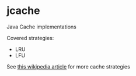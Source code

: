 # jcache
Java Cache implementations

Covered strategies:
 - LRU
 - LFU

See [this wikipedia article][1] for more cache strategies

[1]: https://en.wikipedia.org/wiki/Cache_replacement_policies
